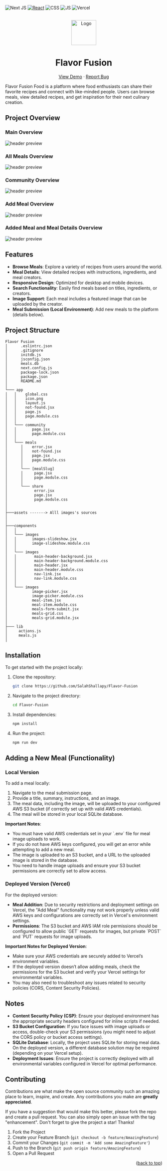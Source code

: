 <div id="top"></div>

 <!-- ![Firebase](https://img.shields.io/badge/firebase-%23039BE5.svg?style=for-the-badge&logo=firebase) -->

![Next JS](https://img.shields.io/badge/Next-black?style=for-the-badge&logo=next.js&logoColor=white)
[![React](https://img.shields.io/badge/react-%2320232a.svg?style=for-the-badge&logo=react&logoColor=%2361DAFB)](https://react.dev/)
![CSS](https://img.shields.io/badge/CSS3-1572B6?style=for-the-badge&logo=css3&logoColor=white)
![JS](https://img.shields.io/badge/JavaScript-F7DF1E?style=for-the-badge&logo=javascript&logoColor=black)
![Vercel](https://img.shields.io/badge/vercel-%23000000.svg?style=for-the-badge&logo=vercel&logoColor=white)

<!-- PROJECT LOGO -->
<br />
<div align="center">
  <a href="https://flavor-fusion-flax.vercel.app/">
    <img src="./assets/logo.png" alt="Logo" height="80"  >
  </a>
  <h1 align="center">Flavor Fusion</h1>

  <p align="center">
    <a href="https://flavor-fusion-flax.vercel.app/">View Demo</a>
    ·
    <a href="https://github.com/SalahShallapy/flavor-fusion/issues">Report Bug</a>
  </p>
</div>

Flavor Fusion Food is a platform where food enthusiasts can share their favorite recipes and connect with like-minded people. Users can browse meals, view detailed recipes, and get inspiration for their next culinary creation.

## Project Overview

### Main Overview

![header preview](./assets/overview.png)

### All Meals Overview

![header preview](./assets/allmeals.png)

### Community Overview

![header preview](./assets/community.png)

### Add Meal Overview

![header preview](./assets/addmeal.png)

### Added Meal and Meal Details Overview

![header preview](./assets/mealdetails.png)

## Features

- **Browse Meals**: Explore a variety of recipes from users around the world.
- **Meal Details**: View detailed recipes with instructions, ingredients, and meal creators.
- **Responsive Design**: Optimized for desktop and mobile devices.
- **Search Functionality**: Easily find meals based on titles, ingredients, or creators.
- **Image Support**: Each meal includes a featured image that can be uploaded by the creator.
- **Meal Submission (Local Environment)**: Add new meals to the platform (details below).

## Project Structure

```
Flavor Fusion
│      .eslintrc.json
│      .gitignore
│      initdb.js
│      jsconfig.json
│      meals.db
│      next.config.js
│      package-lock.json
│      package.json
│      README.md
│
└─── app
│   │    global.css
│   │    icon.png
│   │    layout.js
│   │    not-found.jsx
│   │    page.js
│   │    page.module.css
│   │
│   └─── community
│   │       page.jsx
│   │       page.module.css
│   │
│   └─── meals
│      │    error.jsx
│      │    not-found.jsx
│      │    page.jsx
│      │    page.module.css
│      │
│      └─── [mealSlug]
│      │     page.jsx
│      │     page.module.css
│      │
│      └─── share
│            error.jsx
│            page.jsx
│            page.module.css
│
│
├───assets -------> Alll images's sources
│
│
├───components
│   │
│   └─── images
│   │       images-slideshow.jsx
│   │       image-slideshow.module.css
│   │
│   └─── images
│   │        main-header-background.jsx
│   │        main-header-background.module.css
│   │        main-header.jsx
│   │        main-header.module.css
│   │        nav-link.jsx
│   │        nav-link.module.css
│   │
│   └─── images
│           image-picker.jsx
│           image-picker.module.css
│           meal-item.jsx
│           meal-item.module.css
│           meals-form-submit.jsx
│           meals-grid.css
│           meals-grid.module.jsx
│
├─── lib
│     actions.js
│     meals.js
│
```

## Installation

To get started with the project locally:

1. Clone the repository:
   ```bash
   git clone https://github.com/SalahShallapy/Flavor-Fusion
   ```
2. Navigate to the project directory:
   ```bash
   cd Flavor-Fusion
   ```
3. Install dependencies:
   ```bash
   npm install
   ```
4. Run the project:
   ```bash
   npm run dev
   ```

## Adding a New Meal (Functionality)

### Local Version

To add a meal locally:

1. Navigate to the meal submission page.
2. Provide a title, summary, instructions, and an image.
3. The meal data, including the image, will be uploaded to your configured AWS S3 bucket (if correctly set up with valid AWS credentials).
4. The meal will be stored in your local SQLite database.

**Important Notes**:

- You must have valid AWS credentials set in your \`.env\` file for meal image uploads to work.
- If you do not have AWS keys configured, you will get an error while attempting to add a new meal.
- The image is uploaded to an S3 bucket, and a URL to the uploaded image is stored in the database.
- You need to handle image uploads and ensure your S3 bucket permissions are correctly set to allow access.

### Deployed Version (Vercel)

For the deployed version:

- **Meal Addition**: Due to security restrictions and deployment settings on Vercel, the \"Add Meal\" functionality may not work properly unless valid AWS keys and configurations are correctly set in Vercel's environment settings.
- **Permissions**: The S3 bucket and AWS IAM role permissions should be configured to allow public \`GET\` requests for images, but private \`POST\` and \`PUT\` requests for image uploads.

**Important Notes for Deployed Version**:

- Make sure your AWS credentials are securely added to Vercel’s environment variables.
- If the deployed version doesn’t allow adding meals, check the permissions for the S3 bucket and verify your Vercel settings for environmental variables.
- You may also need to troubleshoot any issues related to security policies (CORS, Content Security Policies).

## Notes

- **Content Security Policy (CSP)**: Ensure your deployed environment has the appropriate security headers configured for inline scripts if needed.
- **S3 Bucket Configuration**: If you face issues with image uploads or access, double-check your S3 permissions (you might need to adjust the CORS policy or bucket access settings).
- **SQLite Database**: Locally, the project uses SQLite for storing meal data. On the deployed version, a different database solution may be required (depending on your Vercel setup).
- **Deployment Issues**: Ensure the project is correctly deployed with all environmental variables configured in Vercel for optimal performance.

## Contributing

Contributions are what make the open source community such an amazing place to learn, inspire, and create. Any contributions you make are **greatly appreciated**.

If you have a suggestion that would make this better, please fork the repo and create a pull request. You can also simply open an issue with the tag "enhancement".
Don't forget to give the project a star! Thanks!

1. Fork the Project
2. Create your Feature Branch (`git checkout -b feature/AmazingFeature`)
3. Commit your Changes (`git commit -m 'Add some AmazingFeature'`)
4. Push to the Branch (`git push origin feature/AmazingFeature`)
5. Open a Pull Request

<p align="right">(<a href="#top">back to top</a>)</p>
